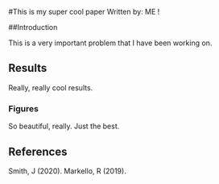 #This is my super cool paper
Written by: ME !

##Introduction

This is a very important problem that I have been working on.

## Results

Really, really cool results.

### Figures

So beautiful, really. Just the best.

## References 

Smith, J (2020).
Markello, R (2019).

